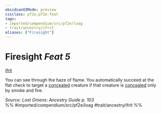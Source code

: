 ```yaml
---
obsidianUIMode: preview
cssclass: pf2e,pf2e-feat
tags:
- imported/compendium/src/pf2e/loag
- trait/ancestry/ifrit
aliases: ["Firesight"]
---
```

# Firesight  *Feat 5*  
[ifrit](ifrit-b2.md)  


You can see through the haze of flame. You automatically succeed at the flat check to target a [concealed](conditions.md#Concealed) creature if that creature is [concealed](conditions.md#Concealed) only by smoke and fire.

*Source: Lost Omens: Ancestry Guide p. 103*  
%% #imported/compendium/src/pf2e/loag #trait/ancestry/ifrit %%